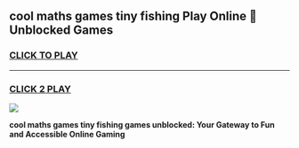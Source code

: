 
## cool maths games tiny fishing Play Online 👋 Unblocked Games
<h3>
<a href="https://news.freeplayer.one?title=cool_maths_games_tiny_fishing&ref=17CMG">CLICK TO PLAY</a></h3>
<hr>

<h3>
<a href="https://news.freeplayer.one?title=cool_maths_games_tiny_fishing&ref=17CMG">CLICK 2 PLAY</a>
  
</h3>

<a href="https://news.freeplayer.one?title=cool_maths_games_tiny_fishing&ref=17CMG/"><img src="https://clearcache.store/games.png"></a>


**cool maths games tiny fishing games unblocked: Your Gateway to Fun and Accessible Online Gaming**
